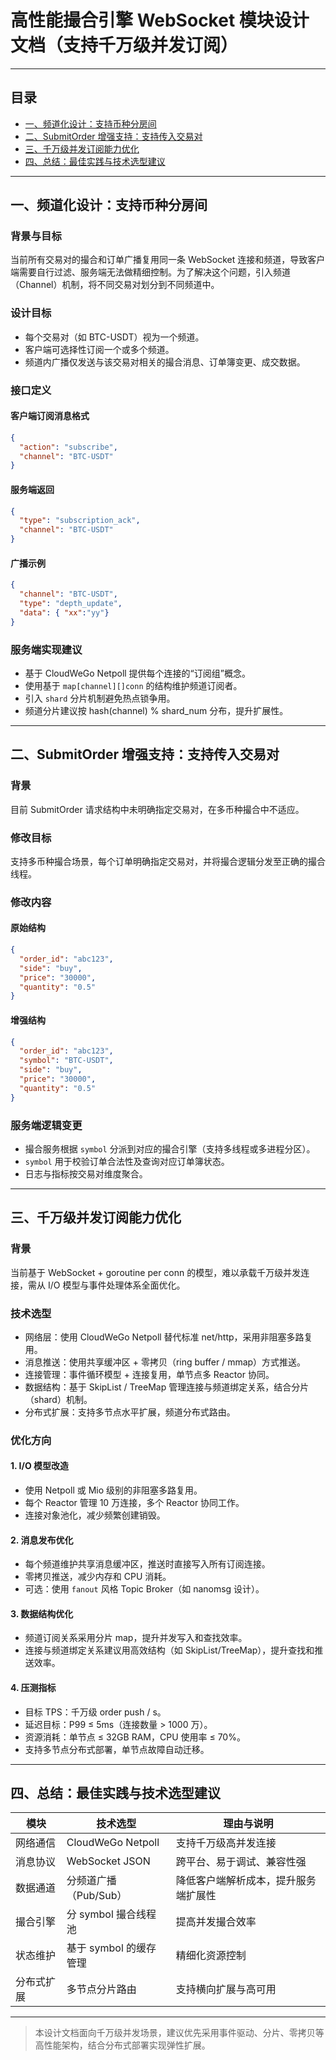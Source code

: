 # 高性能撮合引擎 WebSocket 模块设计文档（支持千万级并发订阅）

---

## 目录

- [一、频道化设计：支持币种分房间](#一频道化设计支持币种分房间)
- [二、SubmitOrder 增强支持：支持传入交易对](#二submitorder-增强支持支持传入交易对)
- [三、千万级并发订阅能力优化](#三千万级并发订阅能力优化)
- [四、总结：最佳实践与技术选型建议](#四总结最佳实践与技术选型建议)

---

## 一、频道化设计：支持币种分房间

### 背景与目标
当前所有交易对的撮合和订单广播复用同一条 WebSocket 连接和频道，导致客户端需要自行过滤、服务端无法做精细控制。为了解决这个问题，引入频道（Channel）机制，将不同交易对划分到不同频道中。

### 设计目标
- 每个交易对（如 BTC-USDT）视为一个频道。
- 客户端可选择性订阅一个或多个频道。
- 频道内广播仅发送与该交易对相关的撮合消息、订单簿变更、成交数据。

### 接口定义

#### 客户端订阅消息格式
```json
{
  "action": "subscribe",
  "channel": "BTC-USDT"
}
```

#### 服务端返回
```json
{
  "type": "subscription_ack",
  "channel": "BTC-USDT"
}
```

#### 广播示例
```json
{
  "channel": "BTC-USDT",
  "type": "depth_update",
  "data": { "xx":"yy"}
}
```

### 服务端实现建议
- 基于 CloudWeGo Netpoll 提供每个连接的“订阅组”概念。
- 使用基于 `map[channel][]conn` 的结构维护频道订阅者。
- 引入 `shard` 分片机制避免热点锁争用。
- 频道分片建议按 hash(channel) % shard_num 分布，提升扩展性。

---

## 二、SubmitOrder 增强支持：支持传入交易对

### 背景
目前 SubmitOrder 请求结构中未明确指定交易对，在多币种撮合中不适应。

### 修改目标
支持多币种撮合场景，每个订单明确指定交易对，并将撮合逻辑分发至正确的撮合线程。

### 修改内容

#### 原始结构
```json
{
  "order_id": "abc123",
  "side": "buy",
  "price": "30000",
  "quantity": "0.5"
}
```

#### 增强结构
```json
{
  "order_id": "abc123",
  "symbol": "BTC-USDT",
  "side": "buy",
  "price": "30000",
  "quantity": "0.5"
}
```

### 服务端逻辑变更
- 撮合服务根据 `symbol` 分派到对应的撮合引擎（支持多线程或多进程分区）。
- `symbol` 用于校验订单合法性及查询对应订单簿状态。
- 日志与指标按交易对维度聚合。

---

## 三、千万级并发订阅能力优化

### 背景
当前基于 WebSocket + goroutine per conn 的模型，难以承载千万级并发连接，需从 I/O 模型与事件处理体系全面优化。

### 技术选型
- 网络层：使用 CloudWeGo Netpoll 替代标准 net/http，采用非阻塞多路复用。
- 消息推送：使用共享缓冲区 + 零拷贝（ring buffer / mmap）方式推送。
- 连接管理：事件循环模型 + 连接复用，单节点多 Reactor 协同。
- 数据结构：基于 SkipList / TreeMap 管理连接与频道绑定关系，结合分片（shard）机制。
- 分布式扩展：支持多节点水平扩展，频道分布式路由。

### 优化方向

#### 1. I/O 模型改造
- 使用 Netpoll 或 Mio 级别的非阻塞多路复用。
- 每个 Reactor 管理 10 万连接，多个 Reactor 协同工作。
- 连接对象池化，减少频繁创建销毁。

#### 2. 消息发布优化
- 每个频道维护共享消息缓冲区，推送时直接写入所有订阅连接。
- 零拷贝推送，减少内存和 CPU 消耗。
- 可选：使用 `fanout` 风格 Topic Broker（如 nanomsg 设计）。

#### 3. 数据结构优化
- 频道订阅关系采用分片 map，提升并发写入和查找效率。
- 连接与频道绑定关系建议用高效结构（如 SkipList/TreeMap），提升查找和推送效率。

#### 4. 压测指标
- 目标 TPS：千万级 order push / s。
- 延迟目标：P99 ≤ 5ms（连接数量 > 1000 万）。
- 资源消耗：单节点 ≤ 32GB RAM，CPU 使用率 ≤ 70%。
- 支持多节点分布式部署，单节点故障自动迁移。

---

## 四、总结：最佳实践与技术选型建议

| 模块          | 技术选型              | 理由与说明                         |
|---------------|-----------------------|------------------------------------|
| 网络通信      | CloudWeGo Netpoll     | 支持千万级高并发连接               |
| 消息协议      | WebSocket JSON        | 跨平台、易于调试、兼容性强         |
| 数据通道      | 分频道广播（Pub/Sub） | 降低客户端解析成本，提升服务端扩展性 |
| 撮合引擎      | 分 symbol 撮合线程池    | 提高并发撮合效率                   |
| 状态维护      | 基于 symbol 的缓存管理  | 精细化资源控制                     |
| 分布式扩展    | 多节点分片路由        | 支持横向扩展与高可用               |

---

> 本设计文档面向千万级并发场景，建议优先采用事件驱动、分片、零拷贝等高性能架构，结合分布式部署实现弹性扩展。
